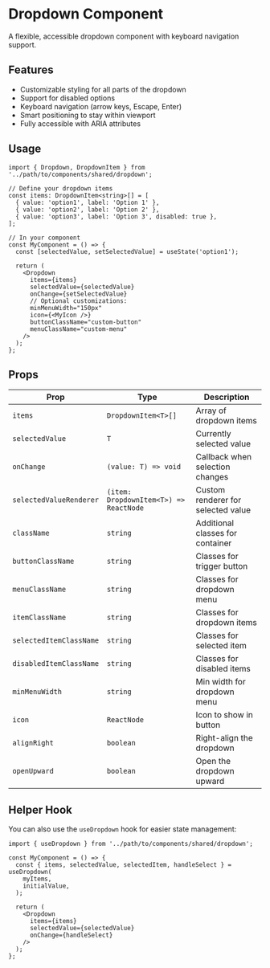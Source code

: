 # Dropdown Component

A flexible, accessible dropdown component with keyboard navigation support.

## Features

- Customizable styling for all parts of the dropdown
- Support for disabled options
- Keyboard navigation (arrow keys, Escape, Enter)
- Smart positioning to stay within viewport
- Fully accessible with ARIA attributes

## Usage

```tsx
import { Dropdown, DropdownItem } from '../path/to/components/shared/dropdown';

// Define your dropdown items
const items: DropdownItem<string>[] = [
  { value: 'option1', label: 'Option 1' },
  { value: 'option2', label: 'Option 2' },
  { value: 'option3', label: 'Option 3', disabled: true },
];

// In your component
const MyComponent = () => {
  const [selectedValue, setSelectedValue] = useState('option1');

  return (
    <Dropdown
      items={items}
      selectedValue={selectedValue}
      onChange={setSelectedValue}
      // Optional customizations:
      minMenuWidth="150px"
      icon={<MyIcon />}
      buttonClassName="custom-button"
      menuClassName="custom-menu"
    />
  );
};
```

## Props

| Prop                    | Type                                   | Description                        |
| ----------------------- | -------------------------------------- | ---------------------------------- |
| `items`                 | `DropdownItem<T>[]`                    | Array of dropdown items            |
| `selectedValue`         | `T`                                    | Currently selected value           |
| `onChange`              | `(value: T) => void`                   | Callback when selection changes    |
| `selectedValueRenderer` | `(item: DropdownItem<T>) => ReactNode` | Custom renderer for selected value |
| `className`             | `string`                               | Additional classes for container   |
| `buttonClassName`       | `string`                               | Classes for trigger button         |
| `menuClassName`         | `string`                               | Classes for dropdown menu          |
| `itemClassName`         | `string`                               | Classes for dropdown items         |
| `selectedItemClassName` | `string`                               | Classes for selected item          |
| `disabledItemClassName` | `string`                               | Classes for disabled items         |
| `minMenuWidth`          | `string`                               | Min width for dropdown menu        |
| `icon`                  | `ReactNode`                            | Icon to show in button             |
| `alignRight`            | `boolean`                              | Right-align the dropdown           |
| `openUpward`            | `boolean`                              | Open the dropdown upward           |

## Helper Hook

You can also use the `useDropdown` hook for easier state management:

```tsx
import { useDropdown } from '../path/to/components/shared/dropdown';

const MyComponent = () => {
  const { items, selectedValue, selectedItem, handleSelect } = useDropdown(
    myItems,
    initialValue,
  );

  return (
    <Dropdown
      items={items}
      selectedValue={selectedValue}
      onChange={handleSelect}
    />
  );
};
```
